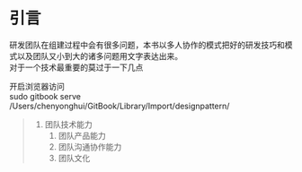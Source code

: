 # 引言

研发团队在组建过程中会有很多问题，本书以多人协作的模式把好的研发技巧和模式以及团队又小到大的诸多问题用文字表达出来。  
  对于一个技术最重要的莫过于一下几点

开启浏览器访问  
sudo gitbook serve  /Users/chenyonghui/GitBook/Library/Import/designpattern/

> 1. 团队技术能力
>    1. 团队产品能力
>    2. 团队沟通协作能力
>    3. 团队文化



